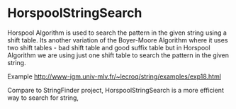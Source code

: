 # HorspoolStringSearch

Horspool Algorithm is used to search the pattern in the given string using a shift table. Its another variation of the Boyer-Moore Algorithm where it uses two shift tables - bad shift table and good suffix table but in Horspool Algorithm we are using just one shift table to search the pattern in the given string.

Example http://www-igm.univ-mlv.fr/~lecroq/string/examples/exp18.html

Compare to StringFinder project, HorspoolStringSearch is a more efficient way to search for string, 
